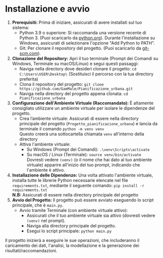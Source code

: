 # Installazione e avvio

1.  **Prerequisiti:** Prima di iniziare, assicurati di avere installati sul tuo sistema:
    * Python 3.9 o superiore: Si raccomanda una versione recente di Python 3. (Puoi scaricarlo da [python.org](https://www.python.org/)). Durante l'installazione su Windows, assicurati di selezionare l'opzione "Add Python to PATH".
    * Git: Per clonare il repository del progetto. (Puoi scaricarlo da [git-scm.com](https://git-scm.com/)).
2.  **Clonazione del Repository:** Apri il tuo terminale (Prompt dei Comandi su Windows, Terminale su macOS/Linux) e segui questi passaggi:
    * Naviga nella directory dove desideri clonare il progetto: `cd C:\Users\USER\Desktop\` (Sostituisci il percorso con la tua directory preferita)
    * Clona il repository del progetto: `git clone https://github.com/GaeMale/Pianificazione_urbana.git`
    * Naviga nella directory del progetto appena clonata: `cd Pianificazione_urbana`
3.  **Configurazione dell'Ambiente Virtuale (Raccomandato):** È altamente consigliato utilizzare un ambiente virtuale per isolare le dipendenze del progetto.
    * Crea l’ambiente virtuale: Assicurati di essere nella directory principale del progetto (`Progetto_pianificazione_urbana`) e lancia da terminale il comando `python -m venv venv` <br>
        Questo creerà una sottocartella chiamata `venv` all'interno della directory
    * Attiva l'ambiente virtuale:
        * Su Windows (Prompt dei Comandi): `.\venv\Scripts\activate`
        * Su macOS / Linux (Terminale): `source venv/bin/activate` <br>
        Dovresti vedere `(venv)` (o il nome che hai dato al tuo ambiente virtuale) apparire all'inizio del tuo prompt, indicando che l'ambiente è attivo.
4.  **Installazione delle Dipendenze:** Una volta attivato l'ambiente virtuale, installa tutte le librerie Python necessarie elencate nel file `requirements.txt`, mediante il seguente comando:
    `pip install -r requirements.txt`
    <br><b>N.B:</b> Assicurati di essere nella directory principale del progetto
5.  **Avvio del Progetto:** Il progetto può essere avviato eseguendo lo script principale, che è `main.py`.
    * Avvio tramite Terminale (con ambiente virtuale attivo):
        * Assicurati che il tuo ambiente virtuale sia attivo (dovresti vedere `(venv)` nel prompt).
        * Naviga alla directory principale del progetto.
        * Esegui lo script principale: `python main.py`

Il progetto inizierà a eseguire le sue operazioni, che includeranno il caricamento dei dati, l'analisi, la modellazione e la generazione dei risultati/raccomandazioni.

